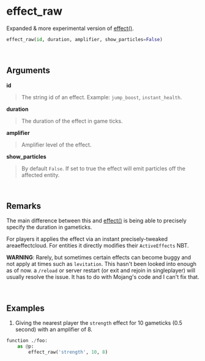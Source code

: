 # effect_raw

Expanded & more experimental version of [effect()](effect.md).


```py
effect_raw(id, duration, amplifier, show_particles=False)
```


&nbsp;


## Arguments

**id**
> The string id of an effect. Example: `jump_boost`, `instant_health`.

**duration**
> The duration of the effect in game ticks.

**amplifier**
> Amplifier level of the effect.

**show_particles**
> By default `False`. If set to true the effect will emit particles off the affected entity.



&nbsp;



## Remarks


The main difference between this and [effect()](effect.md) is being able to precisely specify the duration in gameticks.

For players it applies the effect via an instant precisely-tweaked areaeffectcloud.
For entities it directly modifies their `ActiveEffects` NBT.

**WARNING**: Rarely, but sometimes certain effects can become buggy and not apply at times such as `levitation`. This hasn't been looked into enough as of now. a `/reload` or server restart (or exit and rejoin in singleplayer) will usually resolve the issue. It has to do with Mojang's code and I can't fix that.


&nbsp;


## Examples

1. Giving the nearest player the `strength` effect for 10 gameticks (0.5 second) with an amplifier of 8.

```py
function ./foo:
    as @p:
        effect_raw('strength', 10, 8)
```
